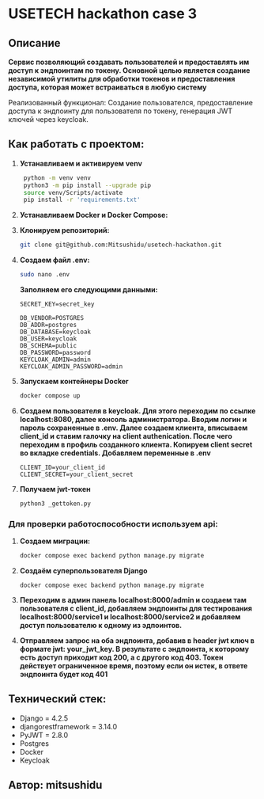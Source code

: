 # USETECH hackathon case 3

## Описание
**Сервис позволяющий создавать пользователей и предоставлять им доступ к эндпоинтам по токену. Основной целью является создание независимой утилиты для обработки токенов и предоставления доступа, которая может встраиваться в любую систему**

Реализованный функционал: Создание пользователся, предоставление доступа к эндпоинту для пользователя по токену, генерация JWT ключей через keycloak.

## Как работать с проектом:
1. **Устанавливаем и активируем venv**

   ```bash
    python -m venv venv
    python3 -m pip install --upgrade pip
    source venv/Scripts/activate
    pip install -r 'requirements.txt'
   ``` 

2. **Устанавливаем Docker и Docker Compose:**


3. **Клонируем репозиторий:**
    ```bash
    git clone git@github.com:Mitsushidu/usetech-hackathon.git
    ```

4. **Создаем файл .env:**
    ```bash
    sudo nano .env
    ```
    **Заполняем его следующими данными:**
    ```
    SECRET_KEY=secret_key

    DB_VENDOR=POSTGRES
    DB_ADDR=postgres
    DB_DATABASE=keycloak
    DB_USER=keycloak
    DB_SCHEMA=public
    DB_PASSWORD=password
    KEYCLOAK_ADMIN=admin
    KEYCLOAK_ADMIN_PASSWORD=admin
    ```

5. **Запускаем контейнеры Docker**
    ```bash
    docker compose up
    ```

7. **Создаем пользователя в keycloak. Для этого переходим по ссылке localhost:8080, далее консоль администратора. Вводим логин и пароль сохраненные в .env. Далее создаем клиента, вписываем client_id и ставим галочку на client authenication. После чего переходим в профиль созданного клиента. Копируем client secret во вкладке credentials. Добавляем переменные в .env**
    ```
    CLIENT_ID=your_client_id
    CLIENT_SECRET=your_client_secret
    ```

8. **Получаем jwt-токен**
    ```bash
    python3 _gettoken.py
    ```

### Для проверки работоспособности используем api:

1. **Создаем миграции:**
    ```bash
    docker compose exec backend python manage.py migrate
    ```

2. **Создаём суперпользователя Django**
    ```
    docker compose exec backend python manage.py migrate
    ```

3. **Переходим в админ панель localhost:8000/admin и создаем там пользователя с client_id, добавляем эндпоинты для тестирования localhost:8000/service1 и localhost:8000/service2 и добавляем доступ пользователю к одному из эдпоинтов.**

4. **Отправляем запрос на оба эндпоинта, добавив в header jwt ключ  в формате jwt: your_jwt_key. В результате с эндпоинта, к которому есть доступ приходит код 200, а с другого код 403. Токен действует ограниченное время, поэтому если он истек, в ответе эндпоинта будет код 401**

## Технический стек:
* Django = 4.2.5
* djangorestframework = 3.14.0
* PyJWT = 2.8.0
* Postgres
* Docker
* Keycloak


## Автор: mitsushidu
